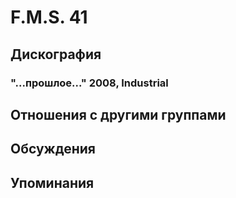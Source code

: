 # F.M.S. 41



## Дискография

### "...прошлое..." 2008, Industrial




## Отношения с другими группами


## Обсуждения


## Упоминания

